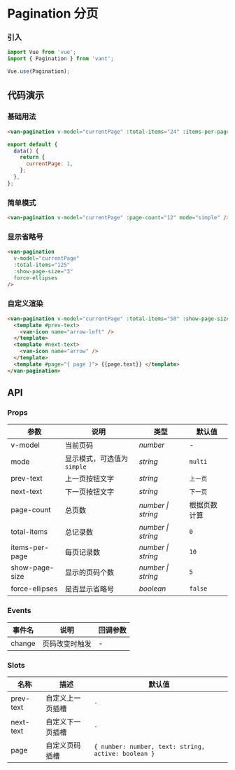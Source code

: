 # Pagination 分页

### 引入

```js
import Vue from 'vue';
import { Pagination } from 'vant';

Vue.use(Pagination);
```

## 代码演示

### 基础用法

```html
<van-pagination v-model="currentPage" :total-items="24" :items-per-page="5" />
```

```js
export default {
  data() {
    return {
      currentPage: 1,
    };
  },
};
```

### 简单模式

```html
<van-pagination v-model="currentPage" :page-count="12" mode="simple" />
```

### 显示省略号

```html
<van-pagination
  v-model="currentPage"
  :total-items="125"
  :show-page-size="3"
  force-ellipses
/>
```

### 自定义渲染

```html
<van-pagination v-model="currentPage" :total-items="50" :show-page-size="5">
  <template #prev-text>
    <van-icon name="arrow-left" />
  </template>
  <template #next-text>
    <van-icon name="arrow" />
  </template>
  <template #page="{ page }"> {{page.text}} </template>
</van-pagination>
```

## API

### Props

| 参数 | 说明 | 类型 | 默认值 |
| --- | --- | --- | --- |
| v-model | 当前页码 | _number_ | - |
| mode | 显示模式，可选值为 `simple` | _string_ | `multi` |
| prev-text | 上一页按钮文字 | _string_ | `上一页` |
| next-text | 下一页按钮文字 | _string_ | `下一页` |
| page-count | 总页数 | _number \| string_ | 根据页数计算 |
| total-items | 总记录数 | _number \| string_ | `0` |
| items-per-page | 每页记录数 | _number \| string_ | `10` |
| show-page-size | 显示的页码个数 | _number \| string_ | `5` |
| force-ellipses | 是否显示省略号 | _boolean_ | `false` |

### Events

| 事件名 | 说明           | 回调参数 |
| ------ | -------------- | -------- |
| change | 页码改变时触发 | -        |

### Slots

| 名称 | 描述 | 默认值 |
| --- | --- | --- |
| prev-text | 自定义上一页插槽 | `-` |
| next-text | 自定义下一页插槽 | `-` |
| page | 自定义页码插槽 | `{ number: number, text: string, active: boolean }` |
